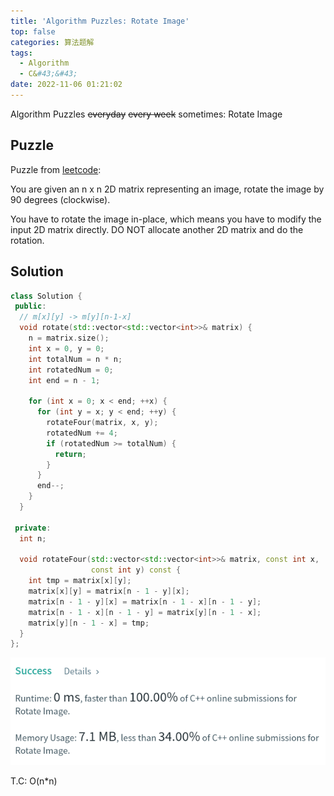```yaml
---
title: 'Algorithm Puzzles: Rotate Image'
top: false
categories: 算法题解
tags:
  - Algorithm
  - C&#43;&#43;
date: 2022-11-06 01:21:02
---
```

Algorithm Puzzles ~~everyday~~ ~~every week~~ sometimes: Rotate Image
<!--more-->
## Puzzle
Puzzle from [leetcode](https://leetcode.com):

You are given an n x n 2D matrix representing an image, rotate the image by 90 degrees (clockwise).

You have to rotate the image in-place, which means you have to modify the input 2D matrix directly. DO NOT allocate another 2D matrix and do the rotation.

## Solution

```cpp
class Solution {
 public:
  // m[x][y] -> m[y][n-1-x]
  void rotate(std::vector<std::vector<int>>& matrix) {
    n = matrix.size();
    int x = 0, y = 0;
    int totalNum = n * n;
    int rotatedNum = 0;
    int end = n - 1;

    for (int x = 0; x < end; ++x) {
      for (int y = x; y < end; ++y) {
        rotateFour(matrix, x, y);
        rotatedNum += 4;
        if (rotatedNum >= totalNum) {
          return;
        }
      }
      end--;
    }
  }

 private:
  int n;

  void rotateFour(std::vector<std::vector<int>>& matrix, const int x,
                  const int y) const {
    int tmp = matrix[x][y];
    matrix[x][y] = matrix[n - 1 - y][x];
    matrix[n - 1 - y][x] = matrix[n - 1 - x][n - 1 - y];
    matrix[n - 1 - x][n - 1 - y] = matrix[y][n - 1 - x];
    matrix[y][n - 1 - x] = tmp;
  }
};
```

![](Algorithm-Puzzles-Rotate-Image/Algorithm-Puzzles-Rotate-Image-s1.png)

T.C: O(n*n)
